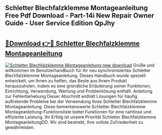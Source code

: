 ## Schletter Blechfalzklemme Montageanleitung Free Pdf Download - Part-14i New Repair Owner Guide - User Service Edition QpJhy

# <h2><a href="http://df6yq6o.blite.top/?on=Schletter+Blechfalzklemme+Montageanleitung">🔗Download 👉🔴 Schletter Blechfalzklemme Montageanleitung</a></h2>

[![Schletter Blechfalzklemme Montageanleitung new download](https://i.imgur.com/lujVjoI.png)](http://df6yq6o.blite.top/?on=Schletter+Blechfalzklemme+Montageanleitung)
Grüße und willkommen im Benutzerhandbuch für Ihr neu synchronisiertes Schletter Blechfalzklemme Montageanleitung. Dieses Handbuch wurde speziell entwickelt, um Ihnen zu helfen, das Beste aus Ihrem Produkt herauszuholen, indem es eine gründliche Erläuterung seiner Funktionen, Einrichtung, Verwendung, Wartung und Problemlösung enthält. Anleitung zur Fehlerbehebung Dieser Abschnitt enthält Lösungen für häufig auftretende Probleme bei der Verwendung Ihres Schletter Blechfalzklemme Montageanleitung. Diese bemerkenswerte Schletter Blechfalzklemme Montageanleitung-Funktionsliste bietet Funktionen für eine nahtlose und effiziente Leistung. Ihr Erfolg ist unsere Priorität Schletter Blechfalzklemme MontageanleitungDD. Wir sind bestrebt, Ihre vollste Zufriedenheit zu gewährleisten.
